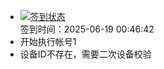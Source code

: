 - [![签到状态](https://github.com/womade/Cloud189-Actions/actions/workflows/main.yml/badge.svg?branch=main)](https://github.com/womade/Cloud189-Actions/actions/workflows/main.yml) <br> 签到时间：2025-06-19 00:46:42
- 开始执行帐号1
- 设备ID不存在，需要二次设备校验
